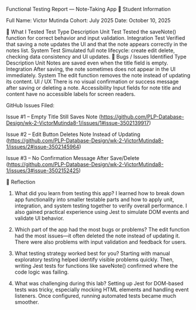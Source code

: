 Functional Testing Report — Note-Taking App
👤 Student Information

Full Name: Victor Mutinda
Cohort: July 2025
Date: October 10, 2025

🧪 What I Tested
Test Type	Description
Unit Test	Tested the saveNote() function for correct behavior and input validation.
Integration Test	Verified that saving a note updates the UI and that the note appears correctly in the notes list.
System Test	Simulated full note lifecycle: create edit  delete, checking data consistency and UI updates.
🐛 Bugs / Issues Identified
Type	Description
Unit	Notes are saved even when the title field is empty.
Integration	After saving, the note sometimes does not appear in the UI immediately.
System	The edit function removes the note instead of updating its content.
UI / UX	There is no visual confirmation or success message after saving or deleting a note.
Accessibility	Input fields for note title and content have no accessible labels for screen readers.

GitHub Issues Filed:

Issue #1 – Empty Title Still Saves Note
 (https://github.com/PLP-Database-Design/wk-2-VictorMutinda8-1/issues/1#issue-3502139917)

Issue #2 – Edit Button Deletes Note Instead of Updating
 (https://github.com/PLP-Database-Design/wk-2-VictorMutinda8-1/issues/2#issue-3502145964)

Issue #3 – No Confirmation Message After Save/Delete
(https://github.com/PLP-Database-Design/wk-2-VictorMutinda8-1/issues/3#issue-3502152425)

💬 Reflection

1. What did you learn from testing this app?
I learned how to break down app functionality into smaller testable parts and how to apply unit, integration, and system testing together to verify overall performance. I also gained practical experience using Jest to simulate DOM events and validate UI behavior.

2. Which part of the app had the most bugs or problems?
The edit function had the most issues—it often deleted the note instead of updating it. There were also problems with input validation and feedback for users.

3. What testing strategy worked best for you?
Starting with manual exploratory testing helped identify visible problems quickly. Then, writing Jest tests for functions like saveNote() confirmed where the code logic was failing.

4. What was challenging during this lab?
Setting up Jest for DOM-based tests was tricky, especially mocking HTML elements and handling event listeners. Once configured, running automated tests became much smoother.